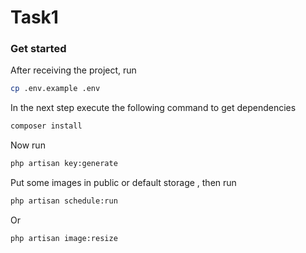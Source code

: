 # Task1

### Get started

After receiving the project, run
````bash
cp .env.example .env 
````

In the next step execute the following command to get dependencies
````bash
composer install
````
Now run
````bash
php artisan key:generate
````
Put some images in public or default storage  , then run
````bash
php artisan schedule:run
````
Or
````bash
php artisan image:resize
````
